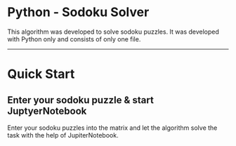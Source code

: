 # Python - Sodoku Solver

This algorithm was developed to solve sodoku puzzles. It was developed with Python only and consists of only one file.

---

# Quick Start


## Enter your sodoku puzzle & start JuptyerNotebook
Enter your sodoku puzzles into the matrix and let the algorithm solve the task with the help of JupiterNotebook.
